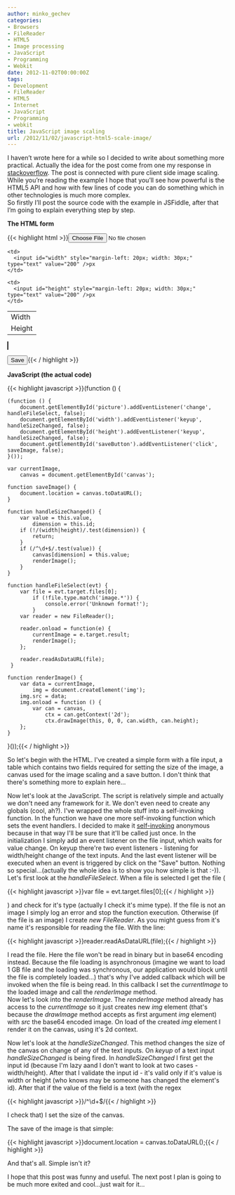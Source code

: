 ```yaml
---
author: minko_gechev
categories:
- Browsers
- FileReader
- HTML5
- Image processing
- JavaScript
- Programming
- Webkit
date: 2012-11-02T00:00:00Z
tags:
- Development
- FileReader
- HTML5
- Internet
- JavaScript
- Programming
- webkit
title: JavaScript image scaling
url: /2012/11/02/javascript-html5-scale-image/
---
```


I haven&#8217;t wrote here for a while so I decided to write about something more practical. Actually the idea for the post come from one my response in <a title="StackOverflow" href="http://stackoverflow.com/questions/13177698/select-an-image-and-manipulate-it-in-javascript-no-form-submission/13178084#13178084" target="_blank">stackoverflow</a>. The post is connected with pure client side image scaling. While you&#8217;re reading the example I hope that you&#8217;ll see how powerful is the HTML5 API and how with few lines of code you can do something which in other technologies is much more complex.  
So firstly I&#8217;ll post the source code with the example in JSFiddle, after that I&#8217;m going to explain everything step by step.

**The HTML form**

{{< highlight html >}}<input id="picture" type="file" name="picture" />
<table>
  
  <tr>
    <td>
      Width
    </td>
    
    
    <td>
      <input id="width" style="margin-left: 20px; width: 30px;" type="text" value="200" />px
    </td>
    
  </tr>
  
  
  <tr>
    <td>
      Height
    </td>
    
    
    <td>
      <input id="height" style="margin-left: 20px; width: 30px;" type="text" value="200" />px
    </td>
    
  </tr>
  
  
</table>
<canvas width="200" height="200" style="border: 1px solid black;" id="canvas"></canvas>


<button id="saveButton">Save</button>{{< / highlight >}}

**JavaScript (the actual code)**

{{< highlight javascript >}}(function () {

    (function () {
        document.getElementById('picture').addEventListener('change', handleFileSelect, false);
        document.getElementById('width').addEventListener('keyup', handleSizeChanged, false);
        document.getElementById('height').addEventListener('keyup', handleSizeChanged, false);
        document.getElementById('saveButton').addEventListener('click', saveImage, false);
    }());

    var currentImage,
        canvas = document.getElementById('canvas');

    function saveImage() {
        document.location = canvas.toDataURL();
    }

    function handleSizeChanged() {
        var value = this.value,
            dimension = this.id;                
        if (!/(width|height)/.test(dimension)) {
            return;
        }
        if (/^\d+$/.test(value)) {
            canvas[dimension] = this.value;
            renderImage();
        }
    }

    function handleFileSelect(evt) {
        var file = evt.target.files[0];
            if (!file.type.match('image.*')) {
                console.error('Unknown format!');
            }
        var reader = new FileReader();

        reader.onload = function(e) {
            currentImage = e.target.result;            
            renderImage();
        };

        reader.readAsDataURL(file);
     }

    function renderImage() {
        var data = currentImage,
            img = document.createElement('img');
        img.src = data;
        img.onload = function () {
            var can = canvas,
                ctx = can.getContext('2d');
                ctx.drawImage(this, 0, 0, can.width, can.height);
        };
    }
}());{{< / highlight >}}



So let's begin with the HTML. I've created a simple form with a file input, a table which contains two fields required for setting the size of the image, a canvas used for the image scaling and a save button. I don't think that there's something more to explain here...

Now let's look at the JavaScript. The script is relatively simple and actually we don't need any framework for it. We don't even need to create any globals (cool, ah?). I've wrapped the whole stuff into a self-invoking function. In the function we have one more self-invoking function which sets the event handlers. I decided to make it <a href="http://blog.mgechev.com/2012/08/29/self-invoking-functions-in-javascript/" target="_blank">self-invoking</a> anonymous because in that way I'll be sure that it'll be called just once. In the initialization I simply add an event listener on the file input, which waits for value change. On keyup there're two event listeners - listening for width/height change of the text inputs. And the last event listener will be executed when an event is triggered by click on the "Save" button. Nothing so special...(actually the whole idea is to show you how simple is that :-)).  
Let's first look at the *handleFileSelect*. When a file is selected I get the file (

{{< highlight javascript >}}var file = evt.target.files[0];{{< / highlight >}}

) and check for it's type (actually I check it's mime type). If the file is not an image I simply log an error and stop the function execution. Otherwise (if the file is an image) I create *new FileReader*. As you might guess from it's name it's responsible for reading the file. With the line:

{{< highlight javascript >}}reader.readAsDataURL(file);{{< / highlight >}}

I read the file. Here the file won't be read in binary but in base64 encoding instead. Because the file loading is asynchronous (imagine we want to load 1 GB file and the loading was synchronous, our application would block until the file is completely loaded...) that's why I've added callback which will be invoked when the file is being read. In this callback I set the *currentImage* to the loaded image and call the *renderImage* method.  
Now let's look into the *renderImage*. The *renderImage* method already has access to the *currentImage* so it just creates new *img* element (that's because the *drawImage* method accepts as first argument *img* element) with *src* the base64 encoded image. On load of the created *img* element I render it on the canvas, using it's 2d context.

Now let's look at the *handleSizeChanged*. This method changes the size of the canvas on change of any of the text inputs. On *keyup* of a text input *handleSizeChanged* is being fired. In *handleSizeChanged* I first get the input id (because I'm lazy aand I don't want to look at two cases - width/height). After that I validate the input id - it's valid only if it's value is width or height (who knows may be someone has changed the element's id). After that if the value of the field is a text (with the regex

{{< highlight javascript >}}/^\d+$/{{< / highlight >}}

I check that) I set the size of the canvas.

The save of the image is that simple:

{{< highlight javascript >}}document.location = canvas.toDataURL();{{< / highlight >}}

And that's all. Simple isn't it?

I hope that this post was funny and useful. The next post I plan is going to be much more exited and cool...just wait for it...